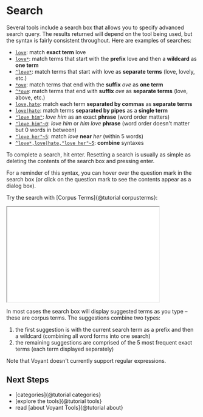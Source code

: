 # Search

Several tools include a search box that allows you to specify advanced search query. The results returned will 
depend on the tool being used, but the syntax is fairly consistent throughout. Here are examples of searches:

* [`love`](https://voyant-tools.org/?corpus=austen&query=love&view=CorpusTerms): match **exact term** love
* [`love*`](https://voyant-tools.org/?corpus=austen&query=love*&view=CorpusTerms): match terms that start with the **prefix** love and then a **wildcard** as **one term**
* [`^love*`](https://voyant-tools.org/?corpus=austen&query=^love*&view=CorpusTerms): match terms that start with love as **separate terms** (love, lovely, etc.)
* [`*ove`](https://voyant-tools.org/?corpus=austen&query=ove*&view=CorpusTerms): match terms that end with the **suffix** _ove_ as **one term**
* [`^*ove`](https://voyant-tools.org/?corpus=austen&query=^love*&view=CorpusTerms): match terms that end with **suffix** _ove_ as **separate terms** (love, above, etc.)
* [`love,hate`](https://voyant-tools.org/?corpus=austen&query=love,hate&view=CorpusTerms): match each term **separated by commas** as **separate terms**
* [`love|hate`](https://voyant-tools.org/?corpus=austen&query=love%7Chate&view=CorpusTerms): match terms **separated by pipes** as a **single term**
* [`"love him"`](https://voyant-tools.org/?corpus=austen&query="love+him"&view=CorpusTerms): _love him_ as an exact **phrase** (word order matters)
* [`"love him"~0`](https://voyant-tools.org/?corpus=austen&query="love+him"~0&view=CorpusTerms): _love him_ or _him love_ **phrase** (word order doesn't matter but 0 words in between)
* [`"love her"~5`](https://voyant-tools.org/?corpus=austen&query="love+her"~5&view=CorpusTerms): match _love_ **near** _her_ (within 5 words)
* [`^love*,love|hate,"love her"~5`](https://voyant-tools.org/?corpus=austen&query=^love*,hate%7Clove,"love+her"~5&view=CorpusTerms): **combine** syntaxes

To complete a search, hit enter. Resetting a search is usually as simple as deleting the contents of the search box 
and pressing enter. 

For a reminder of this syntax, you can hover over the question mark in the search box (or click on the question mark 
to see the contents appear as a dialog box). 

Try the search with [Corpus Terms]{@tutorial corpusterms}:

<iframe src="../tool/CorpusTerms/?corpus=austen" style="width: 400px; height: 250px;"></iframe>

In most cases the search box will display suggested terms as you type – these are corpus terms. The suggestions 
combine two types:

1. the first suggestion is with the current search term as a prefix and then a wildcard (combining all word forms into one search)
1. the remaining suggestions are comprised of the 5 most frequent exact terms (each term displayed separately)

Note that Voyant doesn't currently support regular expressions.

## Next Steps

* [categories]{@tutorial categories}
* [explore the tools]{@tutorial tools}
* read [about Voyant Tools]{@tutorial about}